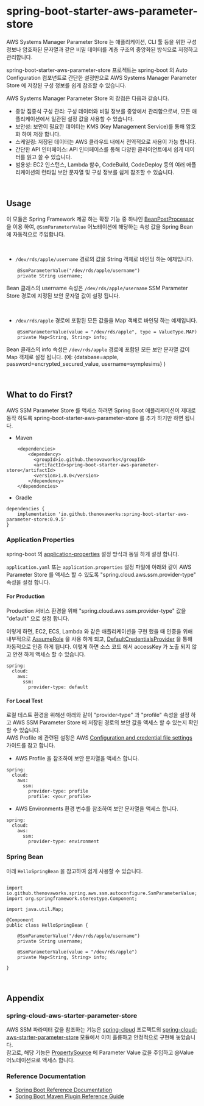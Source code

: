 # spring-boot-starter-aws-parameter-store


AWS Systems Manager Parameter Store 는 애플리케이션, CLI 툴 등을 위한 구성 정보나 암호화된 문자열과 같은 비밀 데이터를 계층 구조의 중앙화된 방식으로 저정하고 관리합니다. 

spring-boot-starter-aws-parameter-store 프로젝트는 spring-boot 의 Auto Configuration 컴포넌트로 간단한 설정만으로 AWS Systems Manager Parameter Store 에 저장된 구성 정보를 쉽게 참조할 수 있습니다. 


AWS Systems Manager Parameter Store 의 장점은 다음과 같습니다. 

- 중앙 집중식 구성 관리: 구성 데이터와 비밀 정보를 중앙에서 관리함으로써, 모든 애플리케이션에서 일관된 설정 값을 사용할 수 있습니다.
- 보안성: 보안이 필요한 데이터는 KMS (Key Management Service)를 통해 암호화 하여 저장 합니다.
- 스케일링: 저장된 데이터는 AWS 클라우드 내에서 전역적으로 사용이 가능 합니다.
- 간단한 API 인터페이스: API 인터페이스를 통해 다양한 클라이언트에서 쉽게 데이터를 읽고 쓸 수 있습니다.
- 범용성: EC2 인스턴스, Lambda 함수, CodeBuild, CodeDeploy 등의 여러 애플리케이션의 런타임 보안 문자열 및 구성 정보를 쉽게 참조할 수 있습니다.

 

<br>

## Usage

이 모듈은 Spring Framework 제공 하는 확장 기능 중 하나인 [BeanPostProcessor](https://docs.spring.io/spring-framework/docs/current/reference/html/core.html#beans-factory-extension-bpp) 을 이용 하여, 
`@SsmParameterValue` 어노테이션에 해당하는 속성 값을 Spring Bean 에 자동적으로 주입합니다. 

<br>

- `/dev/rds/apple/username` 경로의 값을 String 객체로 바인딩 하는 예제입니다. 

```
    @SsmParameterValue("/dev/rds/apple/username")
    private String username;
```

Bean 클래스의 username 속성은 `/dev/rds/apple/username` SSM Parameter Store 경로에 지정된 보안 문자열 값이 설정 됩니다. 


<br>


- `/dev/rds/apple` 경로에 포함된 모든 값들을 Map 객체로 바인딩 하는 예제입니다.
```
    @SsmParameterValue(value = "/dev/rds/apple", type = ValueType.MAP)
    private Map<String, String> info;
```
Bean 클래스의 info 속성은 `/dev/rds/apple` 경로에 포함된 모든 보안 문자열 값이 Map 객체로 설정 됩니다. (예: {database=apple, password=encrypted_secured_value, username=symplesims} ) 


<br>


## What to do First?

AWS SSM Parameter Store 를 액세스 하려면 Spring Boot 애플리케이션이 제대로 동작 하도록 spring-boot-starter-aws-parameter-store 를 추가 하기만 하면 됩니다.

- Maven

```
    <dependencies>
        <dependency>
          <groupId>io.github.thenovaworks</groupId>
          <artifactId>spring-boot-starter-aws-parameter-store</artifactId>
          <version>1.0.0</version>
        </dependency>
    </dependencies>
```

- Gradle

```
dependencies {
	implementation 'io.github.thenovaworks:spring-boot-starter-aws-parameter-store:0.9.5'
}
```

### Application Properties

spring-boot 의 [application-properties](https://docs.spring.io/spring-boot/docs/current/reference/html/application-properties.html) 설정 방식과 동일 하게 설정 합니다.

`application.yaml` 또는 `application.properties` 설정 파일에 아래와 같이 AWS Parameter Store 를 액세스 할 수 있도록 "spring.cloud.aws.ssm.provider-type" 속성을 설정 합니다.

#### For Production

Production 서비스 환경을 위해 "spring.cloud.aws.ssm.provider-type" 값을 "default" 으로 설정 합니다.

이렇게 하면, EC2, ECS, Lambda 와 같은 애플리케이션을 구현 했을 때 인증을 위해 내부적으로 [AssumeRole](https://docs.aws.amazon.com/STS/latest/APIReference/API_AssumeRole.html) 을 사용 하게 되고,
[DefaultCredentialsProvider](https://sdk.amazonaws.com/java/api/latest/software/amazon/awssdk/auth/credentials/DefaultCredentialsProvider.html) 을 통해 자동적으로 인증 하게 됩니다.
이렇게 하면 소스 코드 에서 accessKey 가 노출 되지 않고 안전 하게 액세스 할 수 있습니다. 

```
spring:
  cloud:
    aws:
      ssm:
        provider-type: default
```

#### For Local Test

로컬 테스트 환경을 위해선 아래와 같이 "provider-type" 과 "profile" 속성을 설정 하고 AWS SSM Parameter Store 에 저장된 경로의 보안 값을 액세스 할 수 있는지 확인 할 수 있습니다.      
AWS Profile 에 관련된 설정은 AWS [Configuration and credential file settings](https://docs.aws.amazon.com/cli/latest/userguide/cli-configure-files.html) 가이드를 참고 합니다.  



- AWS Profile 을 참조하여 보안 문자열을 액세스 합니다.
```
spring:
  cloud:
    aws:
      ssm:
        provider-type: profile
        profile: <your_profile>
```


- AWS Environments 환경 변수를 참조하여 보안 문자열을 액세스 합니다.

```
spring:
  cloud:
    aws:
      ssm:
        provider-type: environment
```

### Spring Bean

아래 `HelloSpringBean` 을 참고하여 쉽게 사용할 수 있습니다.    
```

import io.github.thenovaworks.spring.aws.ssm.autoconfigure.SsmParameterValue;
import org.springframework.stereotype.Component;

import java.util.Map;

@Component
public class HelloSpringBean {

    @SsmParameterValue("/dev/rds/apple/username")
    private String username;

    @SsmParameterValue(value = "/dev/rds/apple")
    private Map<String, String> info;

}

```


<br>

## Appendix

### spring-cloud-aws-starter-parameter-store

AWS SSM 파라미터 값을 참조하는 기능은 [spring-cloud](https://spring.io/projects/spring-cloud) 프로젝트의 [spring-cloud-aws-starter-parameter-store](https://github.com/awspring/spring-cloud-aws/tree/main/spring-cloud-aws-starters/spring-cloud-aws-starter-parameter-store) 모듈에서 이미 훌륭하고 안정적으로 구현해 놓았습니다.    
참고로, 해당 기능은 [PropertySource](https://docs.spring.io/spring-boot/docs/current/reference/htmlsingle/#features.external-config) 에 Parameter Value 값을 주입하고 @Value 어노테이션으로 액세스 합니다. 



### Reference Documentation


* [Spring Boot Reference Documentation](https://docs.spring.io/spring-boot/docs/3.0.x/reference/html/)
* [Spring Boot Maven Plugin Reference Guide](https://docs.spring.io/spring-boot/docs/3.0.x/maven-plugin/reference/htmlsingle/)



